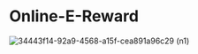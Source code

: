 # Online-E-Reward
![34443f14-92a9-4568-a15f-cea891a96c29 (n1)](https://user-images.githubusercontent.com/81191657/202991239-7d3725f6-7046-4a68-b8cb-93ee5a2fe292.png)
